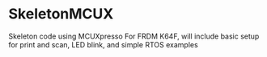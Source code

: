 # SkeletonMCUX
Skeleton code using MCUXpresso
For FRDM K64F, will include basic setup for print and scan, LED blink, 
and simple RTOS examples
